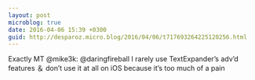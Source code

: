 ```yaml
---
layout: post
microblog: true
date: 2016-04-06 15:39 +0300
guid: http://desparoz.micro.blog/2016/04/06/t717693264225120256.html
---
```

Exactly MT @mike3k: @daringfireball I rarely use TextExpander’s adv’d features ＆ don’t use it at all on iOS because it’s too much of a pain
